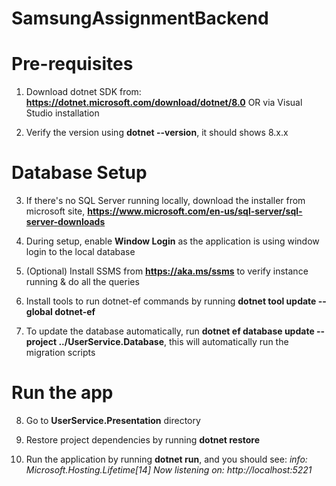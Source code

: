 # SamsungAssignmentBackend

# Pre-requisites

1. Download dotnet SDK from: **https://dotnet.microsoft.com/download/dotnet/8.0** OR via Visual Studio installation

2. Verify the version using **dotnet --version**, it should shows 8.x.x

# Database Setup

3. If there's no SQL Server running locally, download the installer from microsoft site, **https://www.microsoft.com/en-us/sql-server/sql-server-downloads**

4. During setup, enable **Window Login** as the application is using window login to the local database

5. (Optional) Install SSMS from **https://aka.ms/ssms** to verify instance running & do all the queries

6. Install tools to run dotnet-ef commands by running **dotnet tool update --global dotnet-ef**

7. To update the database automatically, run **dotnet ef database update --project ../UserService.Database**, this will automatically run the migration scripts

# Run the app

8. Go to **UserService.Presentation** directory

9. Restore project dependencies by running **dotnet restore**

10. Run the application by running **dotnet run**, and you should see:
      _info: Microsoft.Hosting.Lifetime[14]
            Now listening on: http://localhost:5221_
